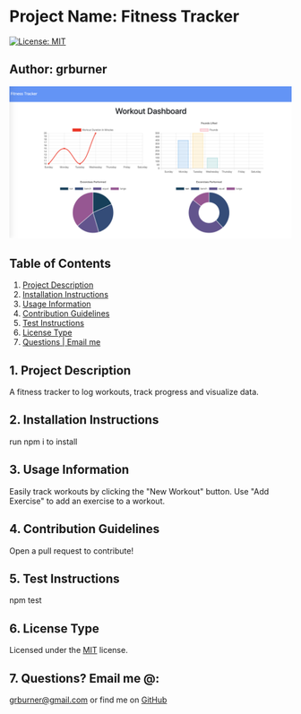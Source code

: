 # Project Name: Fitness Tracker


[![License: MIT](https://img.shields.io/badge/License-MIT-yellow.svg)](https://opensource.org/licenses/MIT)

## Author: grburner


<p align="center">
  <img alt="README Generator in Action" src="screenshot.png">
</p>

## Table of Contents
<!--ts-->
1. [ Project Description ](#desc)
2. [ Installation Instructions ](#inst)
3. [ Usage Information ](#use)
4. [ Contribution Guidelines ](#guide)
5. [ Test Instructions ](#test)
6. [ License Type ](#l-type)
7. [ Questions | Email me ](#email)


<!--te-->
<a name="desc"></a>
## 1. Project Description

A fitness tracker to log workouts, track progress and visualize data.
<a name="inst"></a>
## 2. Installation Instructions

 run npm i to install

<a name="use"></a>
## 3. Usage Information

 Easily track workouts by clicking the "New Workout" button. Use "Add Exercise" to add an exercise to a workout. 

<a name="guide"></a>
## 4. Contribution Guidelines

 Open a pull request to contribute!

<a name="test"></a>
## 5. Test Instructions

 npm test

<a name="l-type"></a>
## 6. License Type

 Licensed under the [MIT](license/mit.txt) license.

<a name="email"></a>
## 7. Questions? Email me @:

[grburner@gmail.com](mailto:grburner@gmail.com) or find me on [GitHub](https://github.com/grburner)